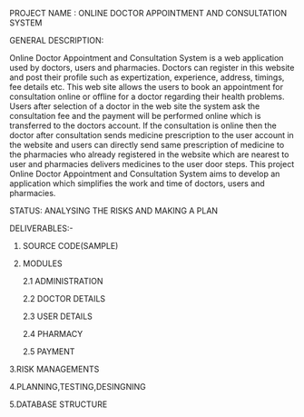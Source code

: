 PROJECT NAME : ONLINE DOCTOR APPOINTMENT AND CONSULTATION SYSTEM

GENERAL DESCRIPTION:

Online Doctor Appointment and Consultation System is a web application used by
doctors, users and pharmacies. Doctors can register in this website and post
their profile such as expertization, experience, address, timings, fee details
etc. This web site allows the users to book an appointment for consultation
online or offline for a doctor regarding their health problems. Users after
selection of a doctor in the web site the system ask the consultation fee and
the payment will be performed online which is transferred to the doctors
account.  If the consultation is online
then the doctor after consultation sends medicine prescription to the user
account in the website and users can directly send same prescription of
medicine to the pharmacies who already registered in the website which are
nearest to user and pharmacies delivers medicines to the user door steps. This
project Online Doctor Appointment and Consultation System aims to develop an
application which simplifies the work and time of doctors, users and
pharmacies.


STATUS: ANALYSING THE RISKS AND MAKING A PLAN

DELIVERABLES:-

1. SOURCE CODE(SAMPLE)
2. MODULES

    2.1 ADMINISTRATION
  
    2.2 DOCTOR DETAILS
  
    2.3 USER DETAILS
  
    2.4 PHARMACY
  
    2.5 PAYMENT
  
3.RISK MANAGEMENTS

4.PLANNING,TESTING,DESINGNING

5.DATABASE STRUCTURE

